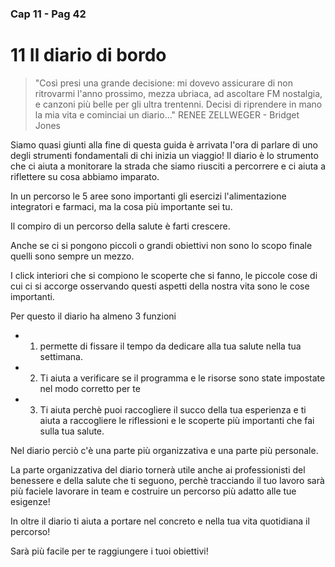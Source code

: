 ### Cap 11 - Pag 42

# 11 Il diario di bordo
> "Così presi una grande decisione: mi dovevo assicurare di non ritrovarmi l'anno prossimo, mezza ubriaca, ad ascoltare FM nostalgia, e canzoni più belle per gli ultra trentenni. Decisi di riprendere in mano la mia vita e cominciai un diario..."
RENEE ZELLWEGER - Bridget Jones

Siamo quasi giunti alla fine di questa guida è arrivata l'ora di parlare di uno degli strumenti fondamentali di chi inizia un viaggio! 
Il diario è lo strumento che ci aiuta a monitorare la strada che siamo riusciti a percorrere e ci aiuta a riflettere su cosa abbiamo imparato.

In un percorso le 5 aree sono importanti gli esercizi l'alimentazione integratori e farmaci, ma la cosa più importante sei tu.

Il compiro di un percorso della salute è farti crescere.

Anche se ci si pongono piccoli o grandi obiettivi non sono lo scopo finale quelli sono sempre un mezzo.

I click interiori che si compiono le scoperte che si fanno, le piccole cose di cui ci si accorge osservando questi aspetti della nostra vita sono le cose importanti.

Per questo il diario ha almeno 3 funzioni

- 1) permette di fissare il tempo da dedicare alla tua salute nella tua settimana.
- 2) Ti aiuta a verificare se il programma e le risorse sono state impostate nel modo corretto per te
- 3) Ti aiuta perchè puoi raccogliere il succo della tua esperienza e ti aiuta a raccogliere le riflessioni e le scoperte più importanti che fai sulla tua salute.


Nel diario perciò c'è una parte più organizzativa e una parte più personale.

La parte organizzativa del diario tornerà utile anche ai professionisti del benessere e della salute che ti seguono, perchè tracciando il tuo lavoro sarà più faciele lavorare in team e costruire un percorso più adatto alle tue esigenze!

In oltre il diario ti aiuta a portare nel concreto e nella tua vita quotidiana il percorso! 

Sarà più facile per te raggiungere i tuoi obiettivi!

